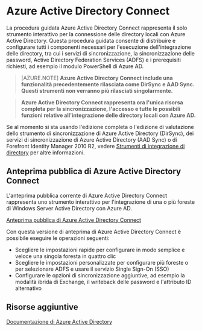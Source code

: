 <properties 
	pageTitle="Azure Active Directory Connect" 
	description="La procedura guidata Azure Active Directory Connect rappresenta il solo strumento interattivo per la connessione di Windows Server Active Directory locale con Azure Active Directory" 
	services="active-directory" 
	documentationCenter="" 
	authors="Gayana" 
	manager="terrylan" 
	editor="" />

<tags 
	ms.service="active-directory" 
	ms.workload="identity" 
	ms.tgt_pltfrm="na" 
	ms.devlang="na" 
	ms.topic="article" 
	ms.date="02/27/2015" 
	ms.author="gabag" />

<h1 id="vnettut1">Azure Active Directory Connect</h1>

La procedura guidata Azure Active Directory Connect rappresenta il solo strumento interattivo per la connessione delle directory locali con Azure Active Directory.  Questa procedura guidata consente di distribuire e configurare tutti i componenti necessari per l'esecuzione dell'integrazione delle directory, tra cui i servizi di sincronizzazione, la sincronizzazione delle password, Active Directory Federation Services (ADFS) e i prerequisiti richiesti, ad esempio il modulo PowerShell di Azure AD.

>[AZURE.NOTE] **Azure Active Directory Connect include una funzionalità precedentemente rilasciata come DirSync e AAD Sync. Questi strumenti non verranno più rilasciati singolarmente.** 

> **Azure Active Directory Connect rappresenta ora l'unica risorsa completa per la sincronizzazione, l'accesso e tutte le possibili funzioni relative all'integrazione delle directory locali con Azure AD.**


Se al momento si sta usando l'edizione completa o l'edizione di valutazione dello strumento di sincronizzazione di Azure Active Directory (DirSync), dei servizi di sincronizzazione di Azure Active Directory (AAD Sync) o di Forefront Identity Manager 2010 R2, vedere [Strumenti di integrazione di directory](http://msdn.microsoft.com/library/azure/dn757582.aspx "Directory Integration Tools") per altre informazioni.


##  Anteprima pubblica di Azure Active Directory Connect 

L'anteprima pubblica corrente di Azure Active Directory Connect rappresenta uno strumento interattivo per l'integrazione di una o più foreste di Windows Server Active Directory con Azure AD. 

[Anteprima pubblica di Azure Active Directory Connect](http://connect.microsoft.com/site1164/program8612 "Azure Active Directory Connect") 

Con questa versione di anteprima di Azure Active Directory Connect è possibile eseguire le operazioni seguenti: 

- Scegliere le impostazioni rapide per configurare in modo semplice e veloce una singola foresta in quattro clic
- Scegliere le impostazioni personalizzate per configurare più foreste o per selezionare ADFS e usare il servizio Single Sign-On (SSO)
- Configurare le opzioni di sincronizzazione aggiuntive, ad esempio la modalità ibrida di Exchange, il writeback delle password e l'attributo ID alternativo

##  Risorse aggiuntive
[Documentazione di Azure Active Directory](http://azure.microsoft.com/documentation/services/active-directory/)

<!--HONumber=47-->
 